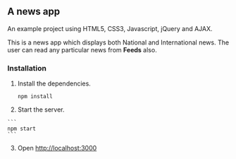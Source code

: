 ## A news app

An example project using HTML5, CSS3, Javascript, jQuery and AJAX.

This is a news app which displays both National and International news. The user can read any particular news from **Feeds** also.


### Installation

1.  Install the dependencies.

    ```
    npm install
    ```

2.    Start the server.

    ```
    npm start
    ```

3.  Open [http://localhost:3000](http://localhost:3000)
